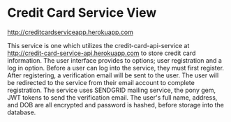 # Credit Card Service View

http://creditcardserviceapp.herokuapp.com

This service is one which utilizes the credit-card-api-service at http://credit-card-service-api.herokuapp.com to store credit card information. The user interface provides to options;  user registration and a log in option. Before a user can log into the service, they must first register. After registering, a verification email will be sent to the user. The user will be redirected to the service from their email account to complete registration. The service uses SENDGRID mailing service, the pony gem, JWT tokens to send the verification email. The user's full name, address, and DOB are all encrypted and password is hashed, before storage into the database.
